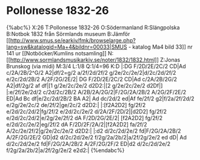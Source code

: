 # Pollonesse 1832-26

{%abc%}
X:26
T:Pollonesse 1832-26
O:Södermanland
R:Slängpolska
B:Notbok 1832 från Sörmlands museum
B:Jämför [[http://www.smus.se/earkiv/fmk/browselarge.php?lang=sw&katalogid=Ma+4&bildnr=00033|SMUS - katalog Ma4 bild 33]] nr 141 ur [[Notböcker/Kumlins notsamling]]
N:[[http://www.sormlandsmusikarkiv.se/noter/1832/1832.html]]
Z:Jonas Brunskog (via midi)
M:3/4
L:1/8
Q:1/4=96
K:D
|:DG F/2D/2E/2C/2 CD|Ad c/2A/2B/2^G/2 A2|df/2=g/2 a/2f/2d/2f/2 g/2e/2c/2e/2|d/2c/2d/2f/2 e/2c/2d/2B/2 A/2F/2G/2E/2|
DG F/2D/2E/2C/2 CD|Ad c/2A/2B/2G/2 A2|df/2g/2 af df|[1 g/2e/2c/2e/2 d2D2:|[2 g/2e/2c/2e/2 d2Df|]
|:e/2f/2e/2d/2 c/2d/2c/2B/2 A/2B/2A/2G/2|F/2G/2A/2B/2 A/2G/2F/2E/2 ED|Ad Bc df|e/2c/2d/2B/2 BA A2|
Ad dc/2d/2 ed|Af fe/2f/2 g2|f/2a/2f/2d/2 e/2g/2e/2c/2 de/2f/2|ge/2c/2 d2D2:|
|:[f2A2D2] fg/2f/2 e/2d/2c/2d/2|fg/2f/2 e/2d/2c/2e/2 d/2A/2F/2D/2|[d2D2] fg/2f/2 e/2d/2c/2d/2|e/2g/2e/2f/2 dA F/2D/2G/2E/2|
[f2A2D2] fg/2f/2 e/2d/2c/2e/2|eg/2f/2 dA F/2D/2F/2A/2|[f2A2D2] fa/2f/2 A/2c/2e/2f/2|g/2e/2c/2e/2 d2D2:|
|:d2 d/2c/2d/2e/2 fd|F/2G/2A/2B/2 A/2F/2G/2E/2 GD|d2 d/2c/2d/2e/2 f/2g/2a/2b/2|a/2f/2g/2e/2 ed dD|
Ad d/2c/2d/2e/2 fd|F/2G/2A/2B/2 A/2F/2G/2F/2 ED|d2 d/2c/2d/2e/2 f/2g/2a/2b/2|a/2f/2g/2e/2 e2d2:|
{%endabc%}

